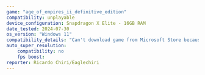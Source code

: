 ```yaml
---
game: "age_of_empires_ii_definitive_edition"
compatibility: unplayable
device_configuration: Snapdragon X Elite - 16GB RAM
date_tested: 2024-07-30
os_version: "Windows 11"
compatibility_details: "Can't download game from Microsoft Store because doesn't meet x86 architecture"
auto_super_resolution:
    compatibility: no
    fps boost: 
reporter: Ricardo Chiri/Eaglechiri
---
```

